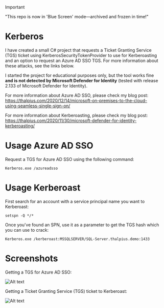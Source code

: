 > [!IMPORTANT]
> "This repo is now in 'Blue Screen' mode—archived and frozen in time!"

# Kerberos

I have created a small C# project that requests a Ticket Granting Service (TGS) ticket using KerberosSecurityTokenProvider to use for Kerberoasting and an option to request an Azure AD SSO TGS. For more information about these attacks, see the links below.

I started the project for educational purposes only, but the tool works fine **and is not detected by Microsoft Defender for Identity** (tested with release 2.133 of Microsoft Defender for Identity).

For more information about Azure AD SSO, please check my blog post:  
https://thalpius.com/2020/12/14/microsoft-on-premises-to-the-cloud-using-seamless-single-sign-on/

For more information about Kerberoasting, please check my blog post:  
https://thalpius.com/2020/11/30/microsoft-defender-for-identity-kerberoasting/

# Usage Azure AD SSO

Request a TGS for Azure AD SSO using the following command:  
```Batchfile
Kerberos.exe /azureadsso
```

# Usage Kerberoast

First search for an account with a service principal name you want to Kerberoast:  
```Batchfile
setspn -Q */*
```

Once you've found an SPN, use it as a parameter to get the TGS hash which you can use to crack:  
```Batchfile
Kerberos.exe /kerberoast:MSSQLSERVER/SQL-Server.thalpius.demo:1433
```

# Screenshots

Getting a TGS for Azure AD SSO:  

![Alt text](/Screenshots/Kerberos01.jpg?raw=true "Azure AD SSO")

Getting a Ticket Granting Service (TGS) ticket to Kerberoast:  

![Alt text](/Screenshots/Kerberos02.jpg?raw=true "Kerberoasting")
